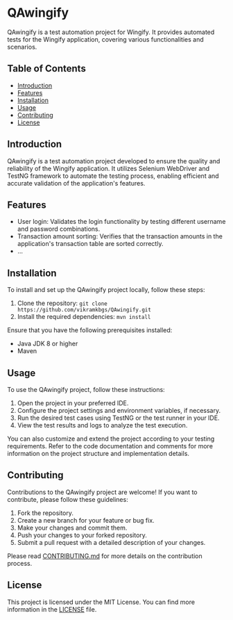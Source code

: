 # QAwingify

QAwingify is a test automation project for Wingify. It provides automated tests for the Wingify application, covering various functionalities and scenarios.

## Table of Contents

- [Introduction](#introduction)
- [Features](#features)
- [Installation](#installation)
- [Usage](#usage)
- [Contributing](#contributing)
- [License](#license)

## Introduction

QAwingify is a test automation project developed to ensure the quality and reliability of the Wingify application. It utilizes Selenium WebDriver and TestNG framework to automate the testing process, enabling efficient and accurate validation of the application's features.

## Features

- User login: Validates the login functionality by testing different username and password combinations.
- Transaction amount sorting: Verifies that the transaction amounts in the application's transaction table are sorted correctly.
- ...

## Installation

To install and set up the QAwingify project locally, follow these steps:

1. Clone the repository: `git clone https://github.com/vikramkbgs/QAwingify.git`
2. Install the required dependencies: `mvn install`

Ensure that you have the following prerequisites installed:

- Java JDK 8 or higher
- Maven

## Usage

To use the QAwingify project, follow these instructions:

1. Open the project in your preferred IDE.
2. Configure the project settings and environment variables, if necessary.
3. Run the desired test cases using TestNG or the test runner in your IDE.
4. View the test results and logs to analyze the test execution.

You can also customize and extend the project according to your testing requirements. Refer to the code documentation and comments for more information on the project structure and implementation details.

## Contributing

Contributions to the QAwingify project are welcome! If you want to contribute, please follow these guidelines:

1. Fork the repository.
2. Create a new branch for your feature or bug fix.
3. Make your changes and commit them.
4. Push your changes to your forked repository.
5. Submit a pull request with a detailed description of your changes.

Please read [CONTRIBUTING.md](link-to-contributing-guidelines) for more details on the contribution process.

## License

This project is licensed under the MIT License. You can find more information in the [LICENSE](link-to-license-file) file.

